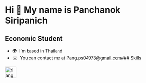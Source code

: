 Hi 👋 My name is Panchanok Siripanich
=====================================

Economic Student
----------------

*   🌍  I'm based in Thailand
*   ✉️  You can contact me at [Pang.ps04973@gmail.com](mailto:Pang.ps04973@gmail.com)### Skills 
<p align="left">
<a href="https://www.r-project.org/" target="_blank" rel="noreferrer"><img src="https://raw.githubusercontent.com/danielcranney/readme-generator/main/public/icons/skills/rlang-colored.svg" width="36" height="36" alt="rlang" /></a>
                    </p>
                    

<!--
**PangPangPanggggg/PangPangPanggggg** is a ✨ _special_ ✨ repository because its `README.md` (this file) appears on your GitHub profile.

Here are some ideas to get you started:

- 🔭 I’m currently working on ...
- 🌱 I’m currently learning ...
- 👯 I’m looking to collaborate on ...
- 🤔 I’m looking for help with ...
- 💬 Ask me about ...
- 📫 How to reach me: ...
- 😄 Pronouns: ...
- ⚡ Fun fact: ...
-->
